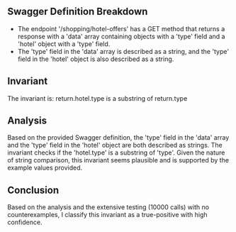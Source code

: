 ## Swagger Definition Breakdown
- The endpoint '/shopping/hotel-offers' has a GET method that returns a response with a 'data' array containing objects with a 'type' field and a 'hotel' object with a 'type' field.
- The 'type' field in the 'data' array is described as a string, and the 'type' field in the 'hotel' object is also described as a string.

## Invariant
The invariant is: return.hotel.type is a substring of return.type

## Analysis
Based on the provided Swagger definition, the 'type' field in the 'data' array and the 'type' field in the 'hotel' object are both described as strings. The invariant checks if the 'hotel.type' is a substring of 'type'. Given the nature of string comparison, this invariant seems plausible and is supported by the example values provided.

## Conclusion
Based on the analysis and the extensive testing (10000 calls) with no counterexamples, I classify this invariant as a true-positive with high confidence.
